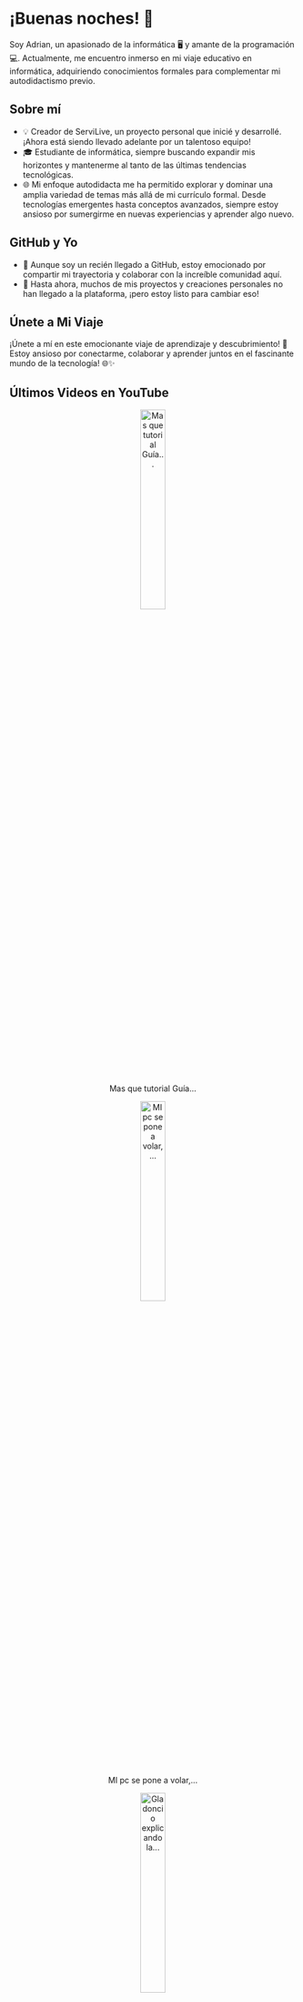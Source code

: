 # ¡Buenas noches! 🌙

Soy Adrian, un apasionado de la informática 🖥️ y amante de la programación 💻. Actualmente, me encuentro inmerso en mi viaje educativo en informática, adquiriendo conocimientos formales para complementar mi autodidactismo previo.

## Sobre mí
- 💡 Creador de ServiLive, un proyecto personal que inicié y desarrollé. ¡Ahora está siendo llevado adelante por un talentoso equipo!
- 🎓 Estudiante de informática, siempre buscando expandir mis horizontes y mantenerme al tanto de las últimas tendencias tecnológicas.
- 🌐 Mi enfoque autodidacta me ha permitido explorar y dominar una amplia variedad de temas más allá de mi currículo formal. Desde tecnologías emergentes hasta conceptos avanzados, siempre estoy ansioso por sumergirme en nuevas experiencias y aprender algo nuevo.

## GitHub y Yo
- 🚀 Aunque soy un recién llegado a GitHub, estoy emocionado por compartir mi trayectoria y colaborar con la increíble comunidad aquí.
- 🌟 Hasta ahora, muchos de mis proyectos y creaciones personales no han llegado a la plataforma, ¡pero estoy listo para cambiar eso!

## Únete a Mi Viaje
¡Únete a mí en este emocionante viaje de aprendizaje y descubrimiento! 🚀 Estoy ansioso por conectarme, colaborar y aprender juntos en el fascinante mundo de la tecnología! 🌐✨

## Últimos Videos en YouTube<div style="display: flex; justify-content: space-around;">
  <div style="text-align: center; margin: 10px;">
    <a href="https://www.youtube.com/watch?v=S9ZMB50T9dI"><img src="https://i.ytimg.com/vi/S9ZMB50T9dI/mqdefault.jpg" alt="Mas que tutorial Guía..." width="30%"></a>    <p>Mas que tutorial Guía...</p>  </div>  <div style="text-align: center; margin: 10px;">
    <a href="https://www.youtube.com/watch?v=guoLLSVFcAQ"><img src="https://i.ytimg.com/vi/guoLLSVFcAQ/mqdefault.jpg" alt="MI pc se pone a volar,..." width="30%"></a>    <p>MI pc se pone a volar,...</p>  </div>  <div style="text-align: center; margin: 10px;">
    <a href="https://www.youtube.com/watch?v=sQDcJ54Y7bM"><img src="https://i.ytimg.com/vi/sQDcJ54Y7bM/mqdefault.jpg" alt="Gladoncio explicando la..." width="30%"></a>    <p>Gladoncio explicando la...</p>  </div></div>
## Últimos Videos en YouTube  <div style="text-align: center; margin: 10px;">
    <a href="https://www.youtube.com/watch?v=S9ZMB50T9dI"><img src="https://i.ytimg.com/vi/S9ZMB50T9dI/mqdefault.jpg" alt="Mas que tutorial Guía..." width="30%"></a>    <p>Mas que tutorial Guía...</p>  </div>  <div style="text-align: center; margin: 10px;">
    <a href="https://www.youtube.com/watch?v=guoLLSVFcAQ"><img src="https://i.ytimg.com/vi/guoLLSVFcAQ/mqdefault.jpg" alt="MI pc se pone a volar,..." width="30%"></a>    <p>MI pc se pone a volar,...</p>  </div>  <div style="text-align: center; margin: 10px;">
    <a href="https://www.youtube.com/watch?v=sQDcJ54Y7bM"><img src="https://i.ytimg.com/vi/sQDcJ54Y7bM/mqdefault.jpg" alt="Gladoncio explicando la..." width="30%"></a>    <p>Gladoncio explicando la...</p>  </div>